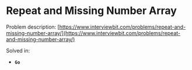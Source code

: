 # Repeat and Missing Number Array

Problem description: [https://www.interviewbit.com/problems/repeat-and-missing-number-array/](https://www.interviewbit.com/problems/repeat-and-missing-number-array/)


Solved in:

 * **`Go`**
